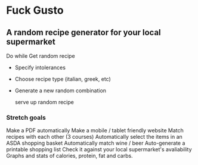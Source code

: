 # Fuck Gusto

## A random recipe generator for your local supermarket

Do while
Get random recipe

- Specify intolerances
- Choose recipe type (italian, greek, etc)
- Generate a new random combination

  serve up random recipe

### Stretch goals

Make a PDF automatically
Make a mobile / tablet friendly website
Match recipes with each other (3 courses)
Automatically select the items in an ASDA shopping basket
Automatically match wine / beer
Auto-generate a printable shopping list
Check it against your local supermarket's avaliability
Graphs and stats of calories, protein, fat and carbs.
